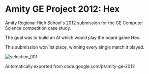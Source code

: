 #  Amity GE Project 2012: Hex

Amity Regional High School's 2012 submission for the GE Computer Science competition case study.

The goal was to build an AI which would play the board game Hex. 

This submission won 1st place, winning every single match it played.

![selection_001](https://cloud.githubusercontent.com/assets/569864/7257190/c8baacb2-e821-11e4-91e3-b7cc8e570f5c.png)

Automatically exported from code.google.com/p/amity-ge-2012
